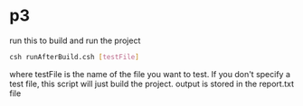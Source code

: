 # p3

run this to build and run the project
```bash
csh runAfterBuild.csh [testFile]
```
where testFile is the name of the file you want to test. If you don't specify a test file, this script will just build the project.
output is stored in the report.txt file